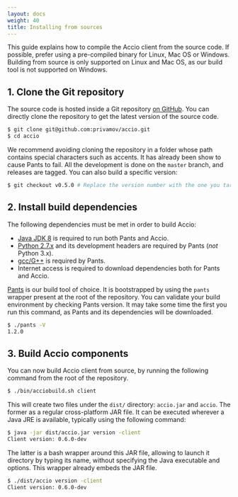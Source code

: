 ```yaml
---
layout: docs
weight: 40
title: Installing from sources
---
```


This guide explains how to compile the Accio client from the source code.
If possible, prefer using a pre-compiled binary for Linux, Mac OS or Windows.
Building from source is only supported on Linux and Mac OS, as our build tool is not supported on Windows.

## 1. Clone the Git repository
The source code is hosted inside a Git repository  [on GitHub](https://github.com/privamov/accio).
You can directly clone the repository to get the latest version of the source code.

```bash
$ git clone git@github.com:privamov/accio.git
$ cd accio
```

We recommend avoiding cloning the repository in a folder whose path contains special characters such as accents.
It has already been show to cause Pants to fail.
All the development is done on the `master` branch, and releases are tagged.
You can also build a specific version:

```bash
$ git checkout v0.5.0 # Replace the version number with the one you target
```

## 2. Install build dependencies
The following dependencies must be met in order to build Accio:

  * [Java JDK 8](http://www.oracle.com/technetwork/java/javase/downloads/jdk8-downloads-2133151.html) is required to run both Pants and Accio.
  * [Python 2.7.x](https://www.python.org/) and its development headers are required by Pants (*not* Python 3.x).
  * [gcc/G++](https://gcc.gnu.org/) is required by Pants.
  * Internet access is required to download dependencies both for Pants and Accio.

[Pants](http://www.pantsbuild.org/) is our build tool of choice.
It is bootstrapped by using the `pants` wrapper present at the root of the repository.
You can validate your build environment by checking Pants version.
It may take some time the first you run this command, as Pants and its dependencies will be downloaded.

```bash
$ ./pants -V
1.2.0
```

## 3. Build Accio components
You can now build Accio client from source, by running the following command from the root of the repository.

```bash
$ ./bin/acciobuild.sh client
```

This will create two files under the `dist/` directory: `accio.jar` and `accio`.
The former as a regular cross-platform JAR file.
It can be executed wherever a Java JRE is available, typically using the following command:

```bash
$ java -jar dist/accio.jar version -client
Client version: 0.6.0-dev
```

The latter is a bash wrapper around this JAR file, allowing to launch it directory by typing its name, without specifying the Java executable and options.
This wrapper already embeds the JAR file.

```bash
$ ./dist/accio version -client
Client version: 0.6.0-dev
```
